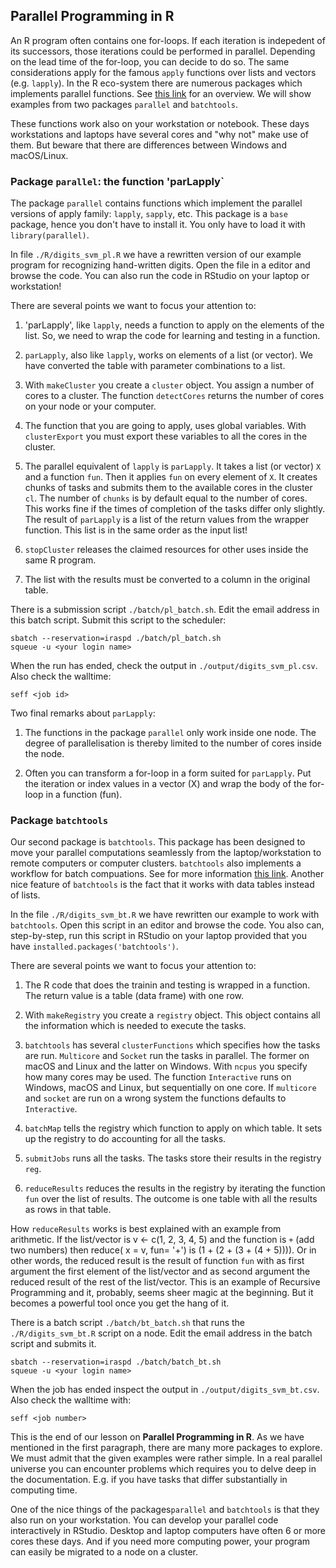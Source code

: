## Parallel Programming in R

An R program often contains one for-loops. If each iteration is indepedent of its successors, those iterations could be performed in parallel. Depending on the lead time of the for-loop, you can decide to do so. The same considerations apply for the famous `apply` functions over lists and vectors (e.g. `lapply`). In the R eco-system there are numerous packages which implements parallel functions. See [this link](https://cran.r-project.org/web/views/HighPerformanceComputing.html) for an overview. We will show examples from two packages `parallel` and `batchtools`.

These functions work also on your workstation or notebook. These days workstations and laptops have several cores and "why not" make use of them. But beware that there are differences between Windows and macOS/Linux.

### Package `parallel`: the function 'parLapply`

The package `parallel` contains functions which implement the parallel versions of apply family: `lapply`, `sapply`, etc. This package is a `base` package, hence you don't have to install it. You only have to load it with `library(parallel)`.

In file `./R/digits_svm_pl.R` we have a rewritten version of our example program for recognizing hand-written digits. Open the file in a editor and browse the code. You can also run the code in RStudio on your laptop or workstation!

There are several points we want to focus your attention to:

1. 'parLapply', like `lapply`, needs a function to apply on the elements of the list. So, we need to wrap the code for learning and testing in a function.

2. `parLapply`, also like `lapply`, works on elements of a list (or vector). We have converted the table with parameter combinations to a list.

3. With `makeCluster` you create a `cluster` object. You assign a number of cores to a cluster. The function `detectCores` returns the number of cores on your node or your computer.

4. The function that you are going to apply, uses global variables. With `clusterExport` you must export these variables to all the cores in the cluster.

5. The parallel equivalent of `lapply` is `parLapply`. It takes a list (or vector) `X` and a function `fun`. Then it applies `fun` on every element of `X`. It creates chunks of tasks and submits them to the available cores in the cluster `cl`. The number of `chunks` is by default equal to the number of cores. This works fine if the times of completion of the tasks differ only slightly. The result of `parLapply` is a list of the return values from the wrapper function. This list is in the same order as the input list!

6. `stopCluster` releases the claimed resources for other uses inside the same R program.

7. The list with the results must be converted to a column in the original table.

There is a submission script `./batch/pl_batch.sh`. Edit the email address in this batch script. Submit this script to the scheduler:

```
sbatch --reservation=iraspd ./batch/pl_batch.sh
squeue -u <your login name> 
```

When the run has ended, check the output in `./output/digits_svm_pl.csv`. Also check the walltime:

```
seff <job id>
```
Two final remarks about `parLapply`:

1. The functions in the package `parallel` only work inside one node. The degree of parallelisation is thereby limited to the number of cores inside the node.

2. Often you can transform a for-loop in a form suited for `parLapply`. Put the iteration or index values in a vector (X) and wrap the body of the for-loop in a function (fun).

### Package `batchtools`

Our second package is `batchtools`. This package has been designed to move your  parallel computations seamlessly from the laptop/workstation to remote computers or computer clusters. `batchtools` also implements a workflow for batch compuations. See for more information [this link](https://cran.r-project.org/web/packages/batchtools/vignettes/batchtools.pdf). Another nice feature of `batchtools` is the fact that it works with data tables instead of lists.

In the file `./R/digits_svm_bt.R` we have rewritten our example to work with `batchtools`. Open this script in an editor and browse the code. You also can, step-by-step, run this script in RStudio on your laptop provided that you have `installed.packages('batchtools')`.

There are several points we want to focus your attention to:

1. The R code that does the trainin and testing is wrapped in a function. The return value is a table (data frame) with one row.

2. With `makeRegistry` you create a `registry` object. This object contains all the information which is needed to execute the tasks.

3. `batchtools` has several `clusterFunctions` which specifies how the tasks are run. `Multicore` and `Socket` run the tasks in parallel. The former on macOS and Linux and the latter on Windows. With `ncpus` you specify how many cores may be used. The function `Interactive` runs on Windows, macOS and Linux, but sequentially on one core. If `multicore` and `socket` are run on a wrong system the functions defaults to `Interactive`.

4. `batchMap` tells the registry which function to apply on which table. It sets up the registry to do accounting for all the tasks.

5. `submitJobs` runs all the tasks. The tasks store their results in the registry `reg`.

5. `reduceResults` reduces the results in the registry by iterating the function `fun` over the list of results. The outcome is one table with all the results as rows in that table.

How `reduceResults` works is best explained with an example from arithmetic. If the list/vector is v <- c(1, 2, 3, 4, 5) and the function is `+` (add two numbers) then reduce( x = v, fun= '+') is (1 + (2 + (3 + (4 + 5)))). Or in other words, the reduced result is the result of function `fun` with as first argument the first element of the list/vector and as second argument the reduced result of the rest of the list/vector. This is an example of Recursive Programming and it, probably, seems sheer magic at the beginning. But it becomes a powerful tool once you get the hang of it.


There is a batch script `./batch/bt_batch.sh` that runs the `./R/digits_svm_bt.R` script on a node. Edit the email address in the batch script and submits it.

```
sbatch --reservation=iraspd ./batch/batch_bt.sh
squeue -u <your login name>
```

When the job has ended inspect the output in `./output/digits_svm_bt.csv`. Also check the walltime with:

```
seff <job number>
```

This is the end of our lesson on **Parallel Programming in R**. As we have mentioned in the first paragraph, there are many more packages to explore. We must admit that the given examples were rather simple. In a real parallel universe you can encounter problems which requires you to delve deep in the documentation. E.g. if you have tasks that differ substantially in computing time.

One of the nice things of the packages`parallel` and `batchtools` is that they also run on your workstation. You can develop your parallel code interactively in RStudio. Desktop and laptop computers have often 6 or more cores these days. And if you need more computing power, your program can easily be migrated to a node on a cluster.








